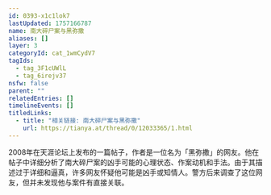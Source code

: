 ```yaml
---
id: 0393-x1c1lok7
lastUpdated: 1757166787
name: 南大碎尸案与黑弥撒
aliases: []
layer: 3
categoryId: cat_1wmCydV7
tagIds:
  - tag_3F1cUWlL
  - tag_6irejv37
nsfw: false
parent: ""
relatedEntries: []
timelineEvents: []
titledLinks:
  - title: "相关链接: 南大碎尸案与黑弥撒"
    url: https://tianya.at/thread/0/12033365/1.html
---
```


2008年在天涯论坛上发布的一篇帖子，作者是一位名为「黑弥撒」的网友。他在帖子中详细分析了南大碎尸案的凶手可能的心理状态、作案动机和手法。由于其描述过于详细和逼真，许多网友怀疑他可能是凶手或知情人。警方后来调查了这位网友，但并未发现他与案件有直接关联。